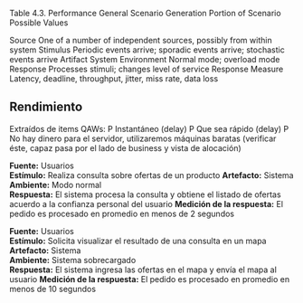 Table 4.3. Performance General Scenario Generation
Portion of Scenario		Possible Values

Source					One of a number of independent sources, possibly from within system
Stimulus				Periodic events arrive; sporadic events arrive; stochastic events arrive
Artifact				System
Environment				Normal mode; overload mode
Response 				Processes stimuli; changes level of service
Response Measure		Latency, deadline, throughput, jitter, miss rate, data loss

Rendimiento
-----------
Extraídos de items QAWs:
P Instantáneo (delay)
P Que sea rápido (delay)
P No hay dinero para el servidor, utilizaremos máquinas baratas (verificar éste, capaz pasa por el lado de business y vista de alocación)

**Fuente:** Usuarios  
**Estímulo:** Realiza consulta sobre ofertas de un producto
**Artefacto:** Sistema   
**Ambiente:** Modo normal  
**Respuesta:** El sistema procesa la consulta y obtiene el listado de ofertas acuerdo a la confianza personal del usuario
**Medición de la respuesta:** El pedido es procesado en promedio en menos de 2 segundos

**Fuente:** Usuarios  
**Estímulo:** Solicita visualizar el resultado de una consulta en un mapa 
**Artefacto:** Sistema   
**Ambiente:** Sistema sobrecargado  
**Respuesta:** El sistema ingresa las ofertas en el mapa y envía el mapa al usuario
**Medición de la respuesta:** El pedido es procesado en promedio en menos de 10 segundos
